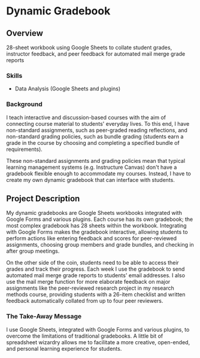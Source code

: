 # Dynamic Gradebook

## Overview

28-sheet workbook using Google Sheets to collate student grades, instructor feedback, and peer feedback for automated mail merge grade reports

### Skills
- Data Analysis (Google Sheets and plugins)

### Background

I teach interactive and discussion-based courses with the aim of connecting course material to students' everyday lives. To this end, I have non-standard assignments, such as peer-graded reading reflections, and non-standard grading policies, such as bundle grading (students earn a grade in the course by choosing and completing a specified bundle of requirements).

These non-standard assignments and grading policies mean that typical learning management systems (e.g. Instructure Canvas) don't have a gradebook flexible enough to accommodate my courses. Instead, I have to create my own dynamic gradebook that can interface with students.

## Project Description

My dynamic gradebooks are Google Sheets workbooks integrated with Google Forms and various plugins. Each course has its own gradebook; the most complex gradebook has 28 sheets within the workbook. Integrating with Google Forms makes the gradebook interactive, allowing students to perform actions like entering feedback and scores for peer-reviewed assignments, choosing group members and grade bundles, and checking in after group meetings.

On the other side of the coin, students need to be able to access their grades and track their progress. Each week I use the gradebook to send automated mail merge grade reports to students' email addresses. I also use the mail merge function for more elaborate feedback on major assignments like the peer-reviewed research project in my research methods course, providing students with a 26-item checklist and written feedback automatically collated from up to four peer reviewers.

### The Take-Away Message

I use Google Sheets, integrated with Google Forms and various plugins, to overcome the limitations of traditional gradebooks. A little bit of spreadsheet wizardry allows me to facilitate a more creative, open-ended, and personal learning experience for students.
